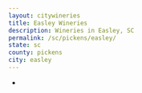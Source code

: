 ```yaml
---
layout: citywineries
title: Easley Wineries
description: Wineries in Easley, SC
permalink: /sc/pickens/easley/
state: sc
county: pickens
city: easley
---
```

-
